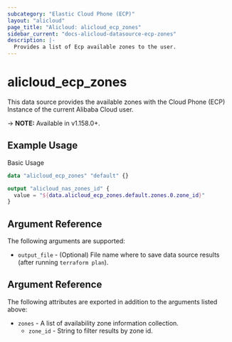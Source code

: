 ```yaml
---
subcategory: "Elastic Cloud Phone (ECP)"
layout: "alicloud"
page_title: "Alicloud: alicloud_ecp_zones"
sidebar_current: "docs-alicloud-datasource-ecp-zones"
description: |-
  Provides a list of Ecp available zones to the user.
---
```


# alicloud\_ecp\_zones

This data source provides the available zones with the Cloud Phone (ECP) Instance of the current Alibaba Cloud user.

-> **NOTE:** Available in v1.158.0+.

## Example Usage

Basic Usage

```terraform
data "alicloud_ecp_zones" "default" {}

output "alicloud_nas_zones_id" {
  value = "${data.alicloud_ecp_zones.default.zones.0.zone_id}"
}
```

## Argument Reference

The following arguments are supported:

* `output_file` - (Optional) File name where to save data source results (after running `terraform plan`).

## Argument Reference

The following attributes are exported in addition to the arguments listed above:

* `zones` - A list of availability zone information collection.
	* `zone_id` - String to filter results by zone id.
